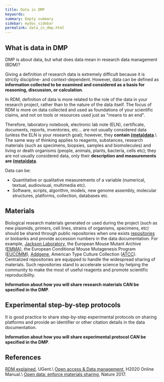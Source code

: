 ```yaml
---
title: Data in DMP
keywords:
summary: Empty summary
sidebar: mydoc_sidebar
permalink: data_in_dmp.html
---
```

## What is data in DMP
DMP is about data, but what does data mean in research data management (RDM)?

Giving a definition of research data is extremely difficult because it is strictly discipline- and context-dependent. However, data can be defined as **information collected to be examined and considered as a basis for reasoning, discussion, or calculation**.

In RDM, definition of data is more related to the role of the data in your research project, rather than to the nature of the data itself. The focus of RDM is more on data collected and used as foundations of your scientific claims, and not on tools or resources used just as "means to an end".

Therefore, laboratory notebook, electronic lab note (ELN), certificate, documents, reports, inventories, etc... are not usually considered data (unless the ELN is your research goal); however, they **contain [(meta)data](metadata)**.\\
The same way of thinking applies to reagents, substances, research materials (such as specimens, biopsies, samples and biomolecules) and living or death organisms (people, animals, plants, bacteria, cells etc); they are not usually considered data, only their **description and measurements are [(meta)data](metadata)**.

Data can be:
* Quantitative or qualitative measurements of a variable (numerical, textual, audiovisual, multimedia etc).
* Software, scripts, algorithm, models, new genome assembly, molecular structures, platforms, collection, databases etc.

## Materials
Biological research materials generated or used during the project (such as new plasmids, primers, cell lines, strains of organisms, specimens, etc) should be shared through public repositories when one exists [repositories](https://www.nature.com/nature-research/editorial-policies/reporting-standards#availability-of-materials) or biobanks and provide accession numbers in the data documentation. For example, [Jackson Laboratory](https://www.jax.org), the European Mouse Mutant Archive ([EMMA](https://www.infrafrontier.eu)), the European Conditional Mouse Mutagenesis Program ([EUCOMM](https://www.mousephenotype.org/about-impc/about-ikmc/eucomm/)), [Addgene](http://www.addgene.org), American Type Culture Collection ([ATCC](https://www.lgcstandards-atcc.org)). Centralized repositories are equipped to handle the widespread sharing of materials. Such repositories stand to accelerate science by helping the community to make the most of useful reagents and promote scientific reproducibility.

**Information about how you will share research materials CAN be specified in the DMP**.

## Experimental step-by-step protocols
It is good practice to share step-by-step experimental protocols on sharing platforms and provide an identifier or other citation details in the data documentation.

**Information about how you will share experimental protocol CAN be specified in the DMP**.

## References
[RDM explained](https://www.ugent.be/en/research/datamanagement/why/rdm-explained.htm#Whatareresearchdata?), UGent.\\
[Open access & Data management](https://ec.europa.eu/research/participants/docs/h2020-funding-guide/cross-cutting-issues/open-access-data-management/open-access_en.htm), H2020 Online Manual.\\
[Open data: enforce materials sharing](https://doi.org/10.1038/547403a), Nature 2017.
